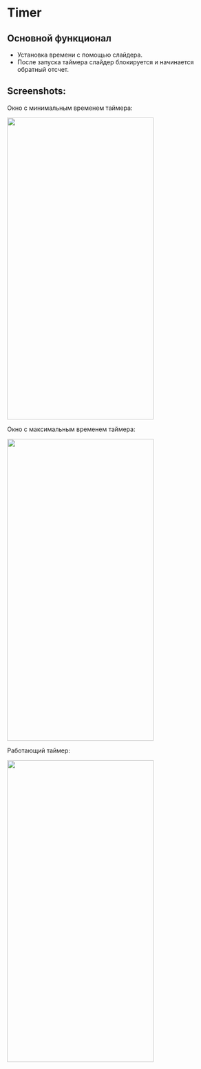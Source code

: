 # Timer

## Основной функционал
- Установка времени с помощью слайдера.
- После запуска таймера слайдер блокируется и начинается обратный отсчет.

## Screenshots:

Окно с минимальным временем таймера: <br>

<img src="https://github.com/KonstantinSham/proba/assets/69507445/bdad25ed-ad31-4b2e-a555-fe798e149f95" width="340" height="699" />  <br>

Окно с максимальным временем таймера: <br>

<img src="https://github.com/KonstantinSham/proba/assets/69507445/2dd1f3fe-742e-4b9b-89e2-0c460a3c9d85" width="340" height="699" />  <br>

Работающий таймер: <br>

<img src="https://github.com/KonstantinSham/proba/assets/69507445/257e89ef-08de-4514-8014-0fdfb5d45401" width="340" height="699" />  <br>
